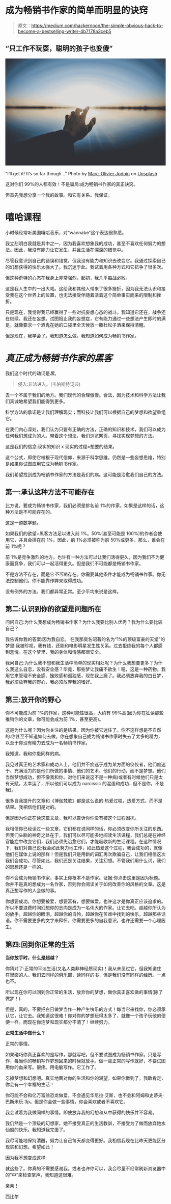 # 成为畅销书作家的简单而明显的诀窍

> 原文：<https://medium.com/hackernoon/the-simple-obvious-hack-to-become-a-bestselling-writer-4b7178a3ceb5>

## “只工作不玩耍，聪明的孩子也变傻”

![](img/f749c5bbf7d53a49f88e1a37d11f4adf.png)

“I’ll get it! It’s so far though…” Photo by [Marc-Olivier Jodoin](https://unsplash.com/@marcojodoin?utm_source=medium&utm_medium=referral) on [Unsplash](https://unsplash.com?utm_source=medium&utm_medium=referral)

这对你们 99%的人都有效！不是骗局:成为畅销书作家的真正诀窍。

但首先我想分享一个我的故事。和它有关系。我保证。

# 嘻哈课程

小时候经常听美国嘻哈音乐，对“wannabe”这个表达很熟悉。

我立刻明白我就是其中之一，因为我喜欢想象我的成功，甚至不喜欢任何努力的想法。因此，我没有能力让它发生，并且生活在深深的错觉中。

尽管我意识到自己的错误和错觉，但我没有能力和知识去改变它。我通过探索自己的幻想获得的快乐太强大了。我沉迷于此。我试着用各种方式和它抗争了很多次。

但这种奇特的心态在我身上非常强烈，起初，我几乎每战必败。

这是我人生中的一出大戏。这给我和其他人带来了很多挫折，因为我无法认识和接受我在这个世界上的位置，也无法接受伴随着活着这个简单事实而来的限制和挫折。

只是现在，我觉得我已经赢得了一些对抗妄想心态的战斗。我知道它还在，战争还在继续。我还在妄想。试图阻止我的妄想症，它有能力通过一些想法产生即时的满足，就像要求一个酒鬼在她的口袋里全天候放一瓶杜松子酒来保持清醒。

但是现在，我学会了。我知道怎么做。我知道如何成为畅销书作家。

# *真正成为畅销书作家的黑客*

我们这个时代的动词是*黑*。

> 侵入:非法进入。(韦伯斯特词典)

去一个不属于我们的地方。我们现代的合理傲慢。合法，因为技术和科学方法让我们真诚地希望我们能得到更多。

科学方法的承诺是让我们理解现实；而科技让我们可以根据自己的梦想和欲望重组它。

在我们内心深处，我们认为只要有正确的方法，正确的知识和技术，我们可以成为任何我们想成为的人。带着这个想法，我们浏览网页，寻找实现梦想的方法。

这是我们的信念:现实的知识 x 现实的过程=想要的结果。

这个公式，即使它植根于现代信仰，来源于科学思维，仍然是一些妄想思维，特别是如果你试图应用它成为畅销书作家。

我们希望找到成为畅销书作家的方法是我们的病。这可能是治愈我们自己的方法。

## 第一:承认这种方法不可能存在

比方说，要成为畅销书作家，我们必须是排名前 1%的作家。如果是这样的话，这种方法是不可能存在的。

这是一道数学题。

如果我们的欲望+黑客方法足以进入前 1%。50%(甚至可能是 100%)的作者会使用它，并且会排在前 1%。因此，前 1%必须被称为前 50%或更多。那么，谁会在前 1%呢？

前 1%是竞争激烈的地方。也许有一种方法可以让我们活得更久，因为我们不为健康而竞争，我们可以一起活得更久。但是我们不可能都是畅销书作家。

不是方法不存在，而是它*不可能*存在。你需要其他条件才能成为畅销书作家。你无法控制他们。你不能靠作弊来取得成功。

没有例外的方法。我们都异常正常。至少平均来说是这样。

## 第二:认识到你的欲望是问题所在

问问自己:为什么我想成为畅销书作家？为什么我要比别人优秀？我为什么要比较自己？

我告诉你我的答案:因为我自恋。
在我那臭名昭著的名为“1%的顶级富豪的天堂”的梦里:我被珍视，我有钱，还能和电影明星发生性关系。过去拒绝我的每个人都感到羞愧。在这个梦里，我的身体和情感都很安全。

我问自己:为什么我不想和我生活中简单的现实相处呢？为什么我想要更多？为什么我这么自恋，没有安全感？毕竟，那些梦让我痛不欲生！嗯，这是一种药物。我用它来管理不安全感、挫败感和孤独感，现在我上瘾了。我必须放弃我的白日梦，我必须放弃我的野心，我必须放弃我的嗜好。

## 第三:放开你的野心

你不可能成为前 1%的作家，这种可能性很高，大约有 99%高(因为你在狂读那些推销你的文章，你可能会成为前 1%，甚至更高)。

这是为什么呢？因为你关注的是结果。因为你被它迷住了。你不这样想是不自然的:你甚至不知道如何去做。你在想象自己成为畅销书作家时失去了太多的精力，以至于你没有精力去成为一名畅销书作家。

我知道。我和你患同样的病。

我见过真正的艺术家和成功人士。他们并不痴迷于成为某方面的佼佼者，他们痴迷于、充满活力的是他们所做的事情、他们的艺术、他们的行动，而不是梦想。他们当然梦想成功，但不像我和你。对他们来说这不是一种病(或者有时候他们只是太有天赋，太幸运了，所以他们可以成为 narcissic 的混蛋和成功…但不是你，不是我)。

很多自我提升的文章和《博伽梵歌》都是这么说的:热爱过程，热爱方式，而不是结果。我相信他们是对的。

但是因为你正在读这篇文章，我可以告诉你你没有被这个过程困扰。

我相信你已经读过一些文章，它们都在说同样的话，你必须改变你所关注的东西。但我们头脑的神奇之处在于，我们可以尽可能多地阅读生活课程，我们总是在神经官能症中改变它们，我们必须先治愈它们，才能吸收新的生活课程。在这种情况下，我们对自己说:我会如此努力地工作，如此热爱这个过程，我会成功的，就像他们在媒体上说的那样！但是我们只是用新的词汇再次欺骗自己，让我们相信这次我们会成功。尽管如此，我们还是关注结果，关注幻想。不管我们用什么词，我们的思想还是一样的。

你不会成为畅销书作家，事实上你根本不是作家。证据:你点击这里是因为标题。你并不是真的想成为一名作家，否则你会阅读关于如何改善你的风格的文章。这是真正想写作的人会做的事。

你想要成功。你想要被爱，想要富有，想要做爱。也许这才是你真正应该追求的。所以不要浪费时间幻想你的志向是成为一名伟大的作家。让它去吧。超越你所认为的放手。超越你的眼泪，超越你的自怜，超越你在苦难中找到的快乐，超越那些话语。你不需要更多的文字来释怀，你需要更多的自我意识，也许还需要一个心理医生。

## 第四:回到你正常的生活

**当你放手时，什么是超越？**

你猜对了:正常的平淡生活(又名人类非神经质现实)！我从未见过它，但我知道住在里面的人。我们去同样的俱乐部，读同样的书，但是我们没有同样的经历。一点也不。

所以现在你可以回到你正常的生活，放弃你的梦想，做你真正喜欢做的事情(除了做梦！).

但是，真的，不要把白日做梦当作一种产生快乐的方式！每当它来找你，你必须承认它，让它去。我知道这很难！你对你的梦想玩得太多了，就像一个孩子玩他的便便一样。而现在你连梦和现实都分不清了！继续努力。

**正常生活中做什么？**

正常的事情。

如果碰巧你真正喜欢的是写作，那就写吧，但不要试图成为畅销书作家。只是写作，每当你的畅销写作梦想回来的时候就放手。做一些正常的写作就好，不要试图用你的血来写。很疼。用电脑写作。它工作了。

忘掉梦想和幻想吧。真实地面对你的生活和你的渴望。如果你做到了，我敢肯定，你会有一个幸福的生活！

你可能不会和亿万富翁恐龙做爱，不会遇见华尼拉·艾斯，也不会和阿姆和史蒂夫·巴斯米玩 3p。但是你会做一些事情，你会喜欢或者不喜欢它。

我会试着为我做同样的事情。即使放弃我的幻想和从中获得的快乐并不容易。

我仍然是一个顶级的幻想家，她不接受真正的生活教训，不接受为了做而放弃她水仙般的快乐。我知道我完蛋了。

我尽可能地保持清醒，努力让自己每天都变得更好。我相信我现在比昨天更能区分现实和幻想。希望如此！

因为我不想变成这样:

就这些了。你真的不需要感谢我。或者也许你可以，我会尽量不经常刷新浏览器中的“中”来检查掌声。我知道这很难。

亲亲！

西比尔